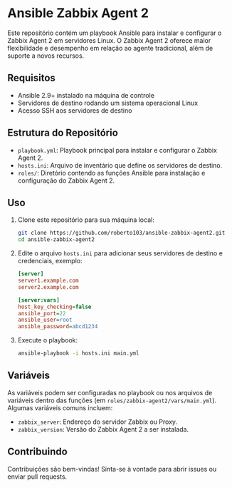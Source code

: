 # Ansible Zabbix Agent 2

Este repositório contém um playbook Ansible para instalar e configurar o Zabbix Agent 2 em servidores Linux. O Zabbix Agent 2 oferece maior flexibilidade e desempenho em relação ao agente tradicional, além de suporte a novos recursos.

## Requisitos

- Ansible 2.9+ instalado na máquina de controle
- Servidores de destino rodando um sistema operacional Linux
- Acesso SSH aos servidores de destino

## Estrutura do Repositório

- `playbook.yml`: Playbook principal para instalar e configurar o Zabbix Agent 2.
- `hosts.ini`: Arquivo de inventário que define os servidores de destino.
- `roles/`: Diretório contendo as funções Ansible para instalação e configuração do Zabbix Agent 2.

## Uso

1. Clone este repositório para sua máquina local:

    ```bash
    git clone https://github.com/roberto103/ansible-zabbix-agent2.git
    cd ansible-zabbix-agent2
    ```

2. Edite o arquivo `hosts.ini` para adicionar seus servidores de destino e credenciais, exemplo:

    ```ini
    [server]
    server1.example.com
    server2.example.com

    [server:vars]
    host_key_checking=false
    ansible_port=22
    ansible_user=root
    ansible_password=abcd1234
    ```

3. Execute o playbook:

    ```bash
    ansible-playbook -i hosts.ini main.yml
    ```

## Variáveis

As variáveis podem ser configuradas no playbook ou nos arquivos de variáveis dentro das funções (em `roles/zabbix-agent2/vars/main.yml`). Algumas variáveis comuns incluem:

- `zabbix_server`: Endereço do servidor Zabbix ou Proxy.
- `zabbix_version`: Versão do Zabbix Agent 2 a ser instalada.

## Contribuindo

Contribuições são bem-vindas! Sinta-se à vontade para abrir issues ou enviar pull requests.